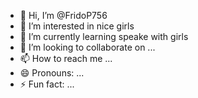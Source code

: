 - 👋 Hi, I’m @FridoP756
- 👀 I’m interested in nice girls
- 🌱 I’m currently learning speake with girls
- 💞️ I’m looking to collaborate on ...
- 📫 How to reach me ...
- 😄 Pronouns: ...
- ⚡ Fun fact: ...

<!---
FridoP756/FridoP756 is a ✨ special ✨ repository because its `README.md` (this file) appears on your GitHub profile.
You can click the Preview link to take a look at your changes.
--->
